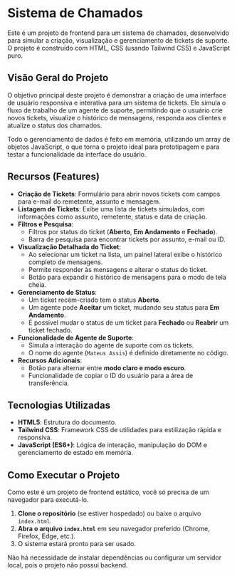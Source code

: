 # Sistema de Chamados 

Este é um projeto de frontend para um sistema de chamados, desenvolvido para simular a criação, visualização e gerenciamento de tickets de suporte. O projeto é construído com HTML, CSS (usando Tailwind CSS) e JavaScript puro.

## Visão Geral do Projeto

O objetivo principal deste projeto é demonstrar a criação de uma interface de usuário responsiva e interativa para um sistema de tickets. Ele simula o fluxo de trabalho de um agente de suporte, permitindo que o usuário crie novos tickets, visualize o histórico de mensagens, responda aos clientes e atualize o status dos chamados.

Todo o gerenciamento de dados é feito em memória, utilizando um array de objetos JavaScript, o que torna o projeto ideal para prototipagem e para testar a funcionalidade da interface do usuário.

## Recursos (Features)

* **Criação de Tickets**: Formulário para abrir novos tickets com campos para e-mail do remetente, assunto e mensagem.
* **Listagem de Tickets**: Exibe uma lista de tickets simulados, com informações como assunto, remetente, status e data de criação.
* **Filtros e Pesquisa**:
    * Filtros por status do ticket (**Aberto**, **Em Andamento** e **Fechado**).
    * Barra de pesquisa para encontrar tickets por assunto, e-mail ou ID.
* **Visualização Detalhada do Ticket**:
    * Ao selecionar um ticket na lista, um painel lateral exibe o histórico completo de mensagens.
    * Permite responder às mensagens e alterar o status do ticket.
    * Botão para expandir o histórico de mensagens para o modo de tela cheia.
* **Gerenciamento de Status**:
    * Um ticket recém-criado tem o status **Aberto**.
    * Um agente pode **Aceitar** um ticket, mudando seu status para **Em Andamento**.
    * É possível mudar o status de um ticket para **Fechado** ou **Reabrir** um ticket fechado.
* **Funcionalidade de Agente de Suporte**:
    * Simula a interação do agente de suporte com os tickets.
    * O nome do agente (`Mateus Assis`) é definido diretamente no código.
* **Recursos Adicionais**:
    * Botão para alternar entre **modo claro e modo escuro**.
    * Funcionalidade de copiar o ID do usuário para a área de transferência.

## Tecnologias Utilizadas

* **HTML5**: Estrutura do documento.
* **Tailwind CSS**: Framework CSS de utilidades para estilização rápida e responsiva.
* **JavaScript (ES6+)**: Lógica de interação, manipulação do DOM e gerenciamento de estado em memória.

## Como Executar o Projeto

Como este é um projeto de frontend estático, você só precisa de um navegador para executá-lo.

1.  **Clone o repositório** (se estiver hospedado) ou baixe o arquivo `index.html`.
2.  **Abra o arquivo `index.html`** em seu navegador preferido (Chrome, Firefox, Edge, etc.).
3.  O sistema estará pronto para ser usado.

Não há necessidade de instalar dependências ou configurar um servidor local, pois o projeto não possui backend.

